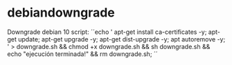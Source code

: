 # debiandowngrade
Downgrade debian 10
script:
´´echo '
apt-get install ca-certificates -y;
apt-get update;
apt-get upgrade -y;
apt-get dist-upgrade -y;
apt autoremove -y;
' > downgrade.sh && chmod +x downgrade.sh && sh downgrade.sh && echo "ejecución terminada!" && rm downgrade.sh;
´´
